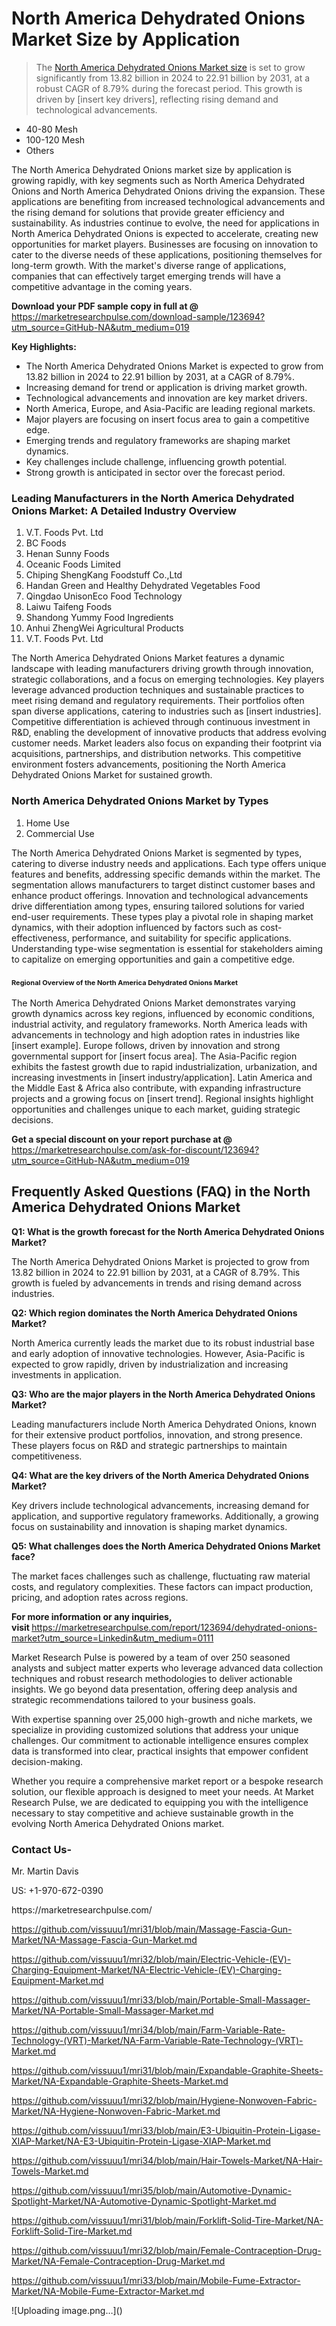 <h1>North America Dehydrated Onions Market&nbsp;Size by Application</h1><blockquote><p>The <a href="https://marketresearchpulse.com/download-sample/123694?utm_source=GitHub-NA&amp;utm_medium=019">North America Dehydrated Onions Market size</a> is set to grow significantly from 13.82 billion in 2024 to 22.91 billion by 2031, at a robust CAGR of 8.79% during the forecast period. This growth is driven by [insert key drivers], reflecting rising demand and technological advancements.</p></blockquote><ul><li>40-80 Mesh <li> 100-120 Mesh <li> Others</li></ul><p>The North America Dehydrated Onions market size by application is growing rapidly, with key segments such as North America Dehydrated Onions and North America Dehydrated Onions driving the expansion. These applications are benefiting from increased technological advancements and the rising demand for solutions that provide greater efficiency and sustainability. As industries continue to evolve, the need for applications in North America Dehydrated Onions is expected to accelerate, creating new opportunities for market players. Businesses are focusing on innovation to cater to the diverse needs of these applications, positioning themselves for long-term growth. With the market's diverse range of applications, companies that can effectively target emerging trends will have a competitive advantage in the coming years.</p><p><strong>Download your PDF sample copy in full at @ </strong><a href="https://marketresearchpulse.com/download-sample/123694?utm_source=GitHub-NA&amp;utm_medium=019">https://marketresearchpulse.com/download-sample/123694?utm_source=GitHub-NA&amp;utm_medium=019</a></p><p><strong>Key Highlights: </strong></p><ul><li>The North America Dehydrated Onions Market is expected to grow from 13.82 billion in 2024 to 22.91 billion by 2031, at a CAGR of 8.79%.</li><li>Increasing demand for trend or application is driving market growth.</li><li>Technological advancements and innovation are key market drivers.</li><li>North America, Europe, and Asia-Pacific are leading regional markets.</li><li>Major players are focusing on insert focus area to gain a competitive edge.</li><li>Emerging trends and regulatory frameworks are shaping market dynamics.</li><li>Key challenges include challenge, influencing growth potential.</li><li>Strong growth is anticipated in sector over the forecast period.</li></ul><h3>Leading Manufacturers in the North America Dehydrated Onions Market: A Detailed Industry Overview</h3><ol><li>V.T. Foods Pvt. Ltd</li><li>BC Foods</li><li>Henan Sunny Foods</li><li>Oceanic Foods Limited</li><li>Chiping ShengKang Foodstuff Co.,Ltd</li><li>Handan Green and Healthy Dehydrated Vegetables Food</li><li>Qingdao UnisonEco Food Technology</li><li>Laiwu Taifeng Foods</li><li>Shandong Yummy Food Ingredients</li><li>Anhui ZhengWei Agricultural Products</li><li>V.T. Foods Pvt. Ltd</li></ol><div class="flex max-w-full flex-col flex-grow"><div class="min-h-8 text-message flex w-full flex-col items-end gap-2 whitespace-normal break-words [.text-message+&amp;]:mt-5" dir="auto" data-message-author-role="assistant" data-message-id="fd8432e4-4910-450d-b182-61b7bfb0a01f" data-message-model-slug="gpt-4o"><div class="flex w-full flex-col gap-1 empty:hidden first:pt-[3px]"><div class="markdown prose w-full break-words dark:prose-invert light"><p>The North America Dehydrated Onions Market features a dynamic landscape with leading manufacturers driving growth through innovation, strategic collaborations, and a focus on emerging technologies. Key players leverage advanced production techniques and sustainable practices to meet rising demand and regulatory requirements. Their portfolios often span diverse applications, catering to industries such as [insert industries]. Competitive differentiation is achieved through continuous investment in R&amp;D, enabling the development of innovative products that address evolving customer needs. Market leaders also focus on expanding their footprint via acquisitions, partnerships, and distribution networks. This competitive environment fosters advancements, positioning the North America Dehydrated Onions Market for sustained growth.</p></div></div></div></div><h3>North America Dehydrated Onions Market by Types</h3><ol><li>Home Use <li> Commercial Use</li></ol><div class="flex max-w-full flex-col flex-grow"><div class="min-h-8 text-message flex w-full flex-col items-end gap-2 whitespace-normal break-words [.text-message+&amp;]:mt-5" dir="auto" data-message-author-role="assistant" data-message-id="084470be-0bb7-4664-bddf-5156b4f41249" data-message-model-slug="gpt-4o-mini"><div class="flex w-full flex-col gap-1 empty:hidden first:pt-[3px]"><div class="markdown prose w-full break-words dark:prose-invert light"><p>The North America Dehydrated Onions Market is segmented by types, catering to diverse industry needs and applications. Each type offers unique features and benefits, addressing specific demands within the market. The segmentation allows manufacturers to target distinct customer bases and enhance product offerings. Innovation and technological advancements drive differentiation among types, ensuring tailored solutions for varied end-user requirements. These types play a pivotal role in shaping market dynamics, with their adoption influenced by factors such as cost-effectiveness, performance, and suitability for specific applications. Understanding type-wise segmentation is essential for stakeholders aiming to capitalize on emerging opportunities and gain a competitive edge.</p></div></div></div></div><h3><span style="font-size: 11px;">Regional Overview of the North America Dehydrated Onions Market</span></h3><div class="flex max-w-full flex-col flex-grow"><div class="min-h-8 text-message flex w-full flex-col items-end gap-2 whitespace-normal break-words [.text-message+&amp;]:mt-5" dir="auto" data-message-author-role="assistant" data-message-id="e9038762-ce64-4e30-91c9-9bd413514231" data-message-model-slug="gpt-4o-mini"><div class="flex w-full flex-col gap-1 empty:hidden first:pt-[3px]"><div class="markdown prose w-full break-words dark:prose-invert light"><p>The North America Dehydrated Onions Market demonstrates varying growth dynamics across key regions, influenced by economic conditions, industrial activity, and regulatory frameworks. North America leads with advancements in technology and high adoption rates in industries like [insert example]. Europe follows, driven by innovation and strong governmental support for [insert focus area]. The Asia-Pacific region exhibits the fastest growth due to rapid industrialization, urbanization, and increasing investments in [insert industry/application]. Latin America and the Middle East &amp; Africa also contribute, with expanding infrastructure projects and a growing focus on [insert trend]. Regional insights highlight opportunities and challenges unique to each market, guiding strategic decisions.</p></div></div></div></div><p><strong>Get a special discount on your report purchase at @ </strong><a href="https://marketresearchpulse.com/ask-for-discount/123694?utm_source=GitHub-NA&amp;utm_medium=019">https://marketresearchpulse.com/ask-for-discount/123694?utm_source=GitHub-NA&amp;utm_medium=019</a></p><h2>Frequently Asked Questions (FAQ) in the North America Dehydrated Onions Market</h2><p><strong>Q1: What is the growth forecast for the North America Dehydrated Onions Market?</strong></p><p>The North America Dehydrated Onions Market is projected to grow from 13.82 billion in 2024 to 22.91 billion by 2031, at a CAGR of 8.79%. This growth is fueled by advancements in trends and rising demand across industries.</p><p><strong>Q2: Which region dominates the North America Dehydrated Onions Market?</strong></p><p>North America currently leads the market due to its robust industrial base and early adoption of innovative technologies. However, Asia-Pacific is expected to grow rapidly, driven by industrialization and increasing investments in application.</p><p><strong>Q3: Who are the major players in the North America Dehydrated Onions Market?</strong></p><p>Leading manufacturers include North America Dehydrated Onions, known for their extensive product portfolios, innovation, and strong presence. These players focus on R&amp;D and strategic partnerships to maintain competitiveness.</p><p><strong>Q4: What are the key drivers of the North America Dehydrated Onions Market?</strong></p><p>Key drivers include technological advancements, increasing demand for application, and supportive regulatory frameworks. Additionally, a growing focus on sustainability and innovation is shaping market dynamics.</p><p><strong>Q5: What challenges does the North America Dehydrated Onions Market face?</strong></p><p>The market faces challenges such as challenge, fluctuating raw material costs, and regulatory complexities. These factors can impact production, pricing, and adoption rates across regions.</p><p><strong>For more information or any inquiries, visit&nbsp;</strong><a href="https://marketresearchpulse.com/report/123694/dehydrated-onions-market?utm_source=Linkedin&utm_medium=0111">https://marketresearchpulse.com/report/123694/dehydrated-onions-market?utm_source=Linkedin&utm_medium=0111</a></p><p>Market Research Pulse is powered by a team of over 250 seasoned analysts and subject matter experts who leverage advanced data collection techniques and robust research methodologies to deliver actionable insights. We go beyond data presentation, offering deep analysis and strategic recommendations tailored to your business goals.</p><p>With expertise spanning over 25,000 high-growth and niche markets, we specialize in providing customized solutions that address your unique challenges. Our commitment to actionable intelligence ensures complex data is transformed into clear, practical insights that empower confident decision-making.</p><p>Whether you require a comprehensive market report or a bespoke research solution, our flexible approach is designed to meet your needs. At Market Research Pulse, we are dedicated to equipping you with the intelligence necessary to stay competitive and achieve sustainable growth in the evolving North America Dehydrated Onions market.</p><h3><strong>Contact Us-</strong></h3><p>Mr. Martin Davis</p><p>US: +1-970-672-0390</p><p>https://marketresearchpulse.com/</p><p><a href="https://github.com/vissuuu1/mri31/blob/main/Massage-Fascia-Gun-Market/NA-Massage-Fascia-Gun-Market.md">https://github.com/vissuuu1/mri31/blob/main/Massage-Fascia-Gun-Market/NA-Massage-Fascia-Gun-Market.md</a></p><p><a href="https://github.com/vissuuu1/mri32/blob/main/Electric-Vehicle-(EV)-Charging-Equipment-Market/NA-Electric-Vehicle-(EV)-Charging-Equipment-Market.md">https://github.com/vissuuu1/mri32/blob/main/Electric-Vehicle-(EV)-Charging-Equipment-Market/NA-Electric-Vehicle-(EV)-Charging-Equipment-Market.md</a></p><p><a href="https://github.com/vissuuu1/mri33/blob/main/Portable-Small-Massager-Market/NA-Portable-Small-Massager-Market.md">https://github.com/vissuuu1/mri33/blob/main/Portable-Small-Massager-Market/NA-Portable-Small-Massager-Market.md</a></p><p><a href="https://github.com/vissuuu1/mri34/blob/main/Farm-Variable-Rate-Technology-(VRT)-Market/NA-Farm-Variable-Rate-Technology-(VRT)-Market.md">https://github.com/vissuuu1/mri34/blob/main/Farm-Variable-Rate-Technology-(VRT)-Market/NA-Farm-Variable-Rate-Technology-(VRT)-Market.md</a></p><p><a href="https://github.com/vissuuu1/mri31/blob/main/Expandable-Graphite-Sheets-Market/NA-Expandable-Graphite-Sheets-Market.md">https://github.com/vissuuu1/mri31/blob/main/Expandable-Graphite-Sheets-Market/NA-Expandable-Graphite-Sheets-Market.md</a></p><p><a href="https://github.com/vissuuu1/mri32/blob/main/Hygiene-Nonwoven-Fabric-Market/NA-Hygiene-Nonwoven-Fabric-Market.md">https://github.com/vissuuu1/mri32/blob/main/Hygiene-Nonwoven-Fabric-Market/NA-Hygiene-Nonwoven-Fabric-Market.md</a></p><p><a href="https://github.com/vissuuu1/mri33/blob/main/E3-Ubiquitin-Protein-Ligase-XIAP-Market/NA-E3-Ubiquitin-Protein-Ligase-XIAP-Market.md">https://github.com/vissuuu1/mri33/blob/main/E3-Ubiquitin-Protein-Ligase-XIAP-Market/NA-E3-Ubiquitin-Protein-Ligase-XIAP-Market.md</a></p><p><a href="https://github.com/vissuuu1/mri34/blob/main/Hair-Towels-Market/NA-Hair-Towels-Market.md">https://github.com/vissuuu1/mri34/blob/main/Hair-Towels-Market/NA-Hair-Towels-Market.md</a></p><p><a href="https://github.com/vissuuu1/mri35/blob/main/Automotive-Dynamic-Spotlight-Market/NA-Automotive-Dynamic-Spotlight-Market.md">https://github.com/vissuuu1/mri35/blob/main/Automotive-Dynamic-Spotlight-Market/NA-Automotive-Dynamic-Spotlight-Market.md</a></p><p><a href="https://github.com/vissuuu1/mri31/blob/main/Forklift-Solid-Tire-Market/NA-Forklift-Solid-Tire-Market.md">https://github.com/vissuuu1/mri31/blob/main/Forklift-Solid-Tire-Market/NA-Forklift-Solid-Tire-Market.md</a></p><p><a href="https://github.com/vissuuu1/mri32/blob/main/Female-Contraception-Drug-Market/NA-Female-Contraception-Drug-Market.md">https://github.com/vissuuu1/mri32/blob/main/Female-Contraception-Drug-Market/NA-Female-Contraception-Drug-Market.md</a></p><p><a href="https://github.com/vissuuu1/mri33/blob/main/Mobile-Fume-Extractor-Market/NA-Mobile-Fume-Extractor-Market.md">https://github.com/vissuuu1/mri33/blob/main/Mobile-Fume-Extractor-Market/NA-Mobile-Fume-Extractor-Market.md</a></p>
![Uploading image.png…]()
